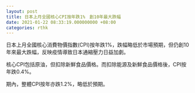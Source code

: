 ```yaml
---
layout: post
title: 日本上月全國核心CPI按年跌1%　創10年最大跌幅
date: 2021-01-22 08:33:19.000000000 +08:00
categories: rthk
---
```


日本上月全國核心消費物價指數(CPI)按年跌1%，跌幅略低於市場預期，但仍創10年來最大跌幅，反映疫情導致日本通縮壓力日益加劇。

核心CPI包括原油，但扣除新鮮食品價格。而扣除能源及新鮮食品價格後，CPI按年跌0.4%。

期內，整體CPI按年亦跌1.2%，略低於預期。
